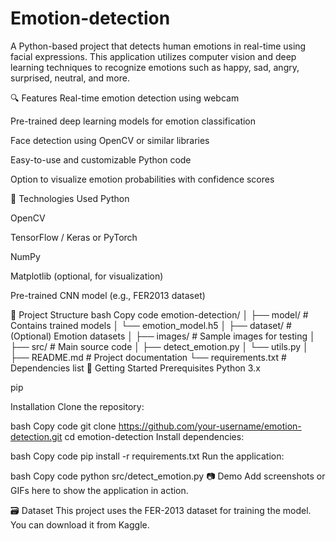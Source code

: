 # Emotion-detection
A Python-based project that detects human emotions in real-time using facial expressions. This application utilizes computer vision and deep learning techniques to recognize emotions such as happy, sad, angry, surprised, neutral, and more.

🔍 Features
Real-time emotion detection using webcam

Pre-trained deep learning models for emotion classification

Face detection using OpenCV or similar libraries

Easy-to-use and customizable Python code

Option to visualize emotion probabilities with confidence scores

🧠 Technologies Used
Python

OpenCV

TensorFlow / Keras or PyTorch

NumPy

Matplotlib (optional, for visualization)

Pre-trained CNN model (e.g., FER2013 dataset)

📁 Project Structure
bash
Copy code
emotion-detection/
│
├── model/                  # Contains trained models
│   └── emotion_model.h5
│
├── dataset/                # (Optional) Emotion datasets
│
├── images/                 # Sample images for testing
│
├── src/                    # Main source code
│   ├── detect_emotion.py
│   └── utils.py
│
├── README.md               # Project documentation
└── requirements.txt        # Dependencies list
🚀 Getting Started
Prerequisites
Python 3.x

pip

Installation
Clone the repository:

bash
Copy code
git clone https://github.com/your-username/emotion-detection.git
cd emotion-detection
Install dependencies:

bash
Copy code
pip install -r requirements.txt
Run the application:

bash
Copy code
python src/detect_emotion.py
📷 Demo
Add screenshots or GIFs here to show the application in action.

🗃️ Dataset
This project uses the FER-2013 dataset for training the model. You can download it from Kaggle.
